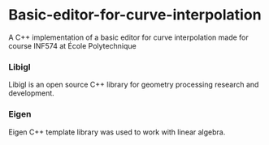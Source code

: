 # Basic-editor-for-curve-interpolation
A C++ implementation of a basic editor for curve interpolation made for course INF574 at École Polytechnique

### Libigl
Libigl is an open source C++ library for geometry processing research and development.

### Eigen 
Eigen C++ template library was used to work with linear algebra.
